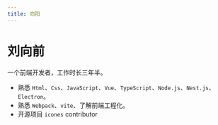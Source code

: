```yaml
---
title: 向阳
---
```


# 刘向前

一个前端开发者，工作时长三年半。

- 熟悉 `Html`、`Css`、`JavaScript`、`Vue`、`TypeScript`、`Node.js`、`Nest.js`、`Electron`。
- 熟悉 `Webpack`、`vite`、了解前端工程化。
- 开源项目 `icones` contributor